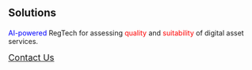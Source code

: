 ## Solutions

<p style="font-size: 1.2rem">

<span style="color: blue">AI-powered</span> RegTech for assessing <span style="color: red">quality</span> and <span style="color: red">suitability</span> of digital asset services.

</p>

<a style="font-size: 1.1rem;" href="https://google.com">Contact Us</a>

